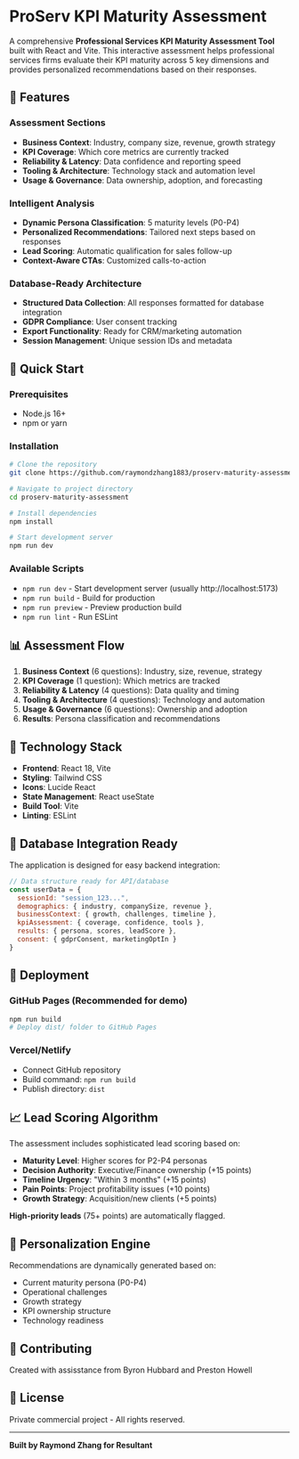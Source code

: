 # ProServ KPI Maturity Assessment

A comprehensive **Professional Services KPI Maturity Assessment Tool** built with React and Vite. This interactive assessment helps professional services firms evaluate their KPI maturity across 5 key dimensions and provides personalized recommendations based on their responses.

## 🎯 **Features**

### **Assessment Sections**
- **Business Context**: Industry, company size, revenue, growth strategy
- **KPI Coverage**: Which core metrics are currently tracked
- **Reliability & Latency**: Data confidence and reporting speed
- **Tooling & Architecture**: Technology stack and automation level
- **Usage & Governance**: Data ownership, adoption, and forecasting

### **Intelligent Analysis**
- **Dynamic Persona Classification**: 5 maturity levels (P0-P4)
- **Personalized Recommendations**: Tailored next steps based on responses
- **Lead Scoring**: Automatic qualification for sales follow-up
- **Context-Aware CTAs**: Customized calls-to-action

### **Database-Ready Architecture**
- **Structured Data Collection**: All responses formatted for database integration
- **GDPR Compliance**: User consent tracking
- **Export Functionality**: Ready for CRM/marketing automation
- **Session Management**: Unique session IDs and metadata

## 🚀 **Quick Start**

### **Prerequisites**
- Node.js 16+ 
- npm or yarn

### **Installation**
```bash
# Clone the repository
git clone https://github.com/raymondzhang1883/proserv-maturity-assessment.git

# Navigate to project directory
cd proserv-maturity-assessment

# Install dependencies
npm install

# Start development server
npm run dev
```

### **Available Scripts**
- `npm run dev` - Start development server (usually http://localhost:5173)
- `npm run build` - Build for production
- `npm run preview` - Preview production build
- `npm run lint` - Run ESLint

## 📊 **Assessment Flow**

1. **Business Context** (6 questions): Industry, size, revenue, strategy
2. **KPI Coverage** (1 question): Which metrics are tracked
3. **Reliability & Latency** (4 questions): Data quality and timing
4. **Tooling & Architecture** (4 questions): Technology and automation
5. **Usage & Governance** (6 questions): Ownership and adoption
6. **Results**: Persona classification and recommendations

## 🎨 **Technology Stack**

- **Frontend**: React 18, Vite
- **Styling**: Tailwind CSS
- **Icons**: Lucide React
- **State Management**: React useState
- **Build Tool**: Vite
- **Linting**: ESLint

## 🔧 **Database Integration Ready**

The application is designed for easy backend integration:

```javascript
// Data structure ready for API/database
const userData = {
  sessionId: "session_123...",
  demographics: { industry, companySize, revenue },
  businessContext: { growth, challenges, timeline },
  kpiAssessment: { coverage, confidence, tools },
  results: { persona, scores, leadScore },
  consent: { gdprConsent, marketingOptIn }
}
```

## 🚀 **Deployment**

### **GitHub Pages** (Recommended for demo)
```bash
npm run build
# Deploy dist/ folder to GitHub Pages
```

### **Vercel/Netlify**
- Connect GitHub repository
- Build command: `npm run build`
- Publish directory: `dist`

## 📈 **Lead Scoring Algorithm**

The assessment includes sophisticated lead scoring based on:
- **Maturity Level**: Higher scores for P2-P4 personas
- **Decision Authority**: Executive/Finance ownership (+15 points)
- **Timeline Urgency**: "Within 3 months" (+15 points)
- **Pain Points**: Project profitability issues (+10 points)
- **Growth Strategy**: Acquisition/new clients (+5 points)

**High-priority leads** (75+ points) are automatically flagged.

## 🎯 **Personalization Engine**

Recommendations are dynamically generated based on:
- Current maturity persona (P0-P4)
- Operational challenges
- Growth strategy
- KPI ownership structure
- Technology readiness

## 🤝 **Contributing**

Created with assisstance from Byron Hubbard and Preston Howell

## 📄 **License**

Private commercial project - All rights reserved.

---

**Built by Raymond Zhang for Resultant**